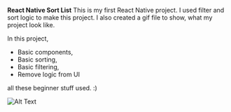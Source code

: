 **React Native Sort List**
This is my first React Native project. I used filter and sort logic to make this project. I also created a gif file to show, what my project look like.

In this project,

- Basic components,
- Basic sorting,
- Basic filtering,
- Remove logic from UI

all these beginner stuff used. :)

![Alt Text](https://media2.giphy.com/media/zMNxMWxJ7qnE39FNGs/giphy.gif?cid=790b7611a4270d1fcb2a47889089641609139ebfb106aa9a&rid=giphy.gif&ct=g)
